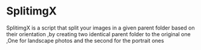 # SplitimgX

SplitimgX is a script that split your images in a given parent folder based on their orientation ,by creating two identical parent folder to the original one ,One for landscape photos and the second for the portrait ones
